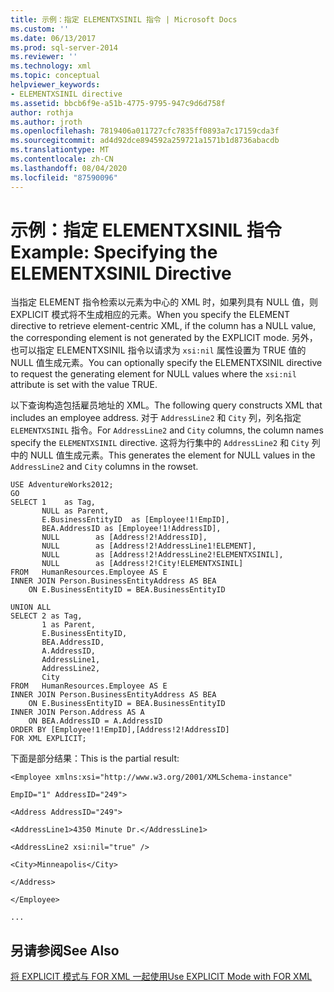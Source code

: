 ```yaml
---
title: 示例：指定 ELEMENTXSINIL 指令 | Microsoft Docs
ms.custom: ''
ms.date: 06/13/2017
ms.prod: sql-server-2014
ms.reviewer: ''
ms.technology: xml
ms.topic: conceptual
helpviewer_keywords:
- ELEMENTXSINIL directive
ms.assetid: bbcb6f9e-a51b-4775-9795-947c9d6d758f
author: rothja
ms.author: jroth
ms.openlocfilehash: 7819406a011727cfc7835ff0893a7c17159cda3f
ms.sourcegitcommit: ad4d92dce894592a259721a1571b1d8736abacdb
ms.translationtype: MT
ms.contentlocale: zh-CN
ms.lasthandoff: 08/04/2020
ms.locfileid: "87590096"
---
```

# <a name="example-specifying-the-elementxsinil-directive"></a><span data-ttu-id="1f591-102">示例：指定 ELEMENTXSINIL 指令</span><span class="sxs-lookup"><span data-stu-id="1f591-102">Example: Specifying the ELEMENTXSINIL Directive</span></span>
  <span data-ttu-id="1f591-103">当指定 ELEMENT 指令检索以元素为中心的 XML 时，如果列具有 NULL 值，则 EXPLICIT 模式将不生成相应的元素。</span><span class="sxs-lookup"><span data-stu-id="1f591-103">When you specify the ELEMENT directive to retrieve element-centric XML, if the column has a NULL value, the corresponding element is not generated by the EXPLICIT mode.</span></span> <span data-ttu-id="1f591-104">另外，也可以指定 ELEMENTXSINIL 指令以请求为 `xsi:nil` 属性设置为 TRUE 值的 NULL 值生成元素。</span><span class="sxs-lookup"><span data-stu-id="1f591-104">You can optionally specify the ELEMENTXSINIL directive to request the generating element for NULL values where the `xsi:nil` attribute is set with the value TRUE.</span></span>  
  
 <span data-ttu-id="1f591-105">以下查询构造包括雇员地址的 XML。</span><span class="sxs-lookup"><span data-stu-id="1f591-105">The following query constructs XML that includes an employee address.</span></span> <span data-ttu-id="1f591-106">对于 `AddressLine2` 和 `City` 列，列名指定 `ELEMENTXSINIL` 指令。</span><span class="sxs-lookup"><span data-stu-id="1f591-106">For `AddressLine2` and `City` columns, the column names specify the `ELEMENTXSINIL` directive.</span></span> <span data-ttu-id="1f591-107">这将为行集中的 `AddressLine2` 和 `City` 列中的 NULL 值生成元素。</span><span class="sxs-lookup"><span data-stu-id="1f591-107">This generates the element for NULL values in the `AddressLine2` and `City` columns in the rowset.</span></span>  
  
```  
USE AdventureWorks2012;  
GO  
SELECT 1    as Tag,  
       NULL as Parent,  
       E.BusinessEntityID  as [Employee!1!EmpID],  
       BEA.AddressID as [Employee!1!AddressID],  
       NULL        as [Address!2!AddressID],  
       NULL        as [Address!2!AddressLine1!ELEMENT],  
       NULL        as [Address!2!AddressLine2!ELEMENTXSINIL],  
       NULL        as [Address!2!City!ELEMENTXSINIL]  
FROM   HumanResources.Employee AS E  
INNER JOIN Person.BusinessEntityAddress AS BEA  
    ON E.BusinessEntityID = BEA.BusinessEntityID  
  
UNION ALL  
SELECT 2 as Tag,  
       1 as Parent,  
       E.BusinessEntityID,  
       BEA.AddressID,  
       A.AddressID,  
       AddressLine1,   
       AddressLine2,  
       City   
FROM   HumanResources.Employee AS E  
INNER JOIN Person.BusinessEntityAddress AS BEA  
    ON E.BusinessEntityID = BEA.BusinessEntityID  
INNER JOIN Person.Address AS A  
    ON BEA.AddressID = A.AddressID  
ORDER BY [Employee!1!EmpID],[Address!2!AddressID]  
FOR XML EXPLICIT;  
```  
  
 <span data-ttu-id="1f591-108">下面是部分结果：</span><span class="sxs-lookup"><span data-stu-id="1f591-108">This is the partial result:</span></span>  
  
 `<Employee xmlns:xsi="http://www.w3.org/2001/XMLSchema-instance"`  
  
 `EmpID="1" AddressID="249">`  
  
 `<Address AddressID="249">`  
  
 `<AddressLine1>4350 Minute Dr.</AddressLine1>`  
  
 `<AddressLine2 xsi:nil="true" />`  
  
 `<City>Minneapolis</City>`  
  
 `</Address>`  
  
 `</Employee>`  
  
 `...`  
  
## <a name="see-also"></a><span data-ttu-id="1f591-109">另请参阅</span><span class="sxs-lookup"><span data-stu-id="1f591-109">See Also</span></span>  
 [<span data-ttu-id="1f591-110">将 EXPLICIT 模式与 FOR XML 一起使用</span><span class="sxs-lookup"><span data-stu-id="1f591-110">Use EXPLICIT Mode with FOR XML</span></span>](use-explicit-mode-with-for-xml.md)  
  
  
